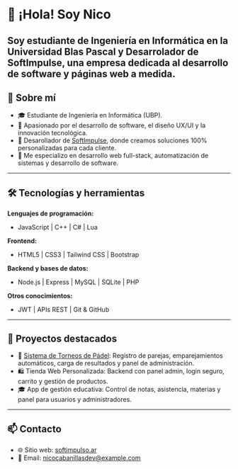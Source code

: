 # 👋 ¡Hola! Soy Nico

Soy estudiante de Ingeniería en Informática en la Universidad Blas Pascal y Desarrolador de **SoftImpulse**, una empresa dedicada al desarrollo de software y páginas web a medida.
---

## 🚀 Sobre mí

- 🎓 Estudiante de Ingeniería en Informática (UBP).
- 🧠 Apasionado por el desarrollo de software, el diseño UX/UI y la innovación tecnológica.
- 💼 Desarollador de [SoftImpulse](https://softimpulso.ar), donde creamos soluciones 100% personalizadas para cada cliente.
- 🎯 Me especializo en desarrollo web full-stack, automatización de sistemas y desarrollo de software.

---

## 🛠️ Tecnologías y herramientas

**Lenguajes de programación:**
- JavaScript | C++ | C# | Lua

**Frontend:**
- HTML5 | CSS3 | Tailwind CSS | Bootstrap

**Backend y bases de datos:**
- Node.js | Express | MySQL | SQLite | PHP

**Otros conocimientos:**
- JWT | APIs REST | Git & GitHub

---

## 📂 Proyectos destacados

- 🎾 [Sistema de Torneos de Pádel](https://github.com/tuusuario/proyecto-padel): Registro de parejas, emparejamientos automáticos, carga de resultados y panel de administración.
- 🛍️ Tienda Web Personalizada: Backend con panel admin, login seguro, carrito y gestión de productos.
- 🎓 App de gestión educativa: Control de notas, asistencia, materias y panel para usuarios y administradores.

---

## 📫 Contacto

- 🌐 Sitio web: [softimpulso.ar](https://softimpulso.ar)
- 📧 Email: nicocabanillasdev@example.com
